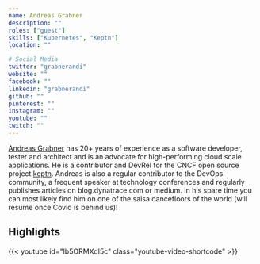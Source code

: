 ```yaml
---
name: Andreas Grabner
description: ""
roles: ["guest"]
skills: ["Kubernetes", "Keptn"]
location: ""

# Social Media 
twitter: "grabnerandi"
website: ""
facebook: ""
linkedin: "grabnerandi"
github: ""
pinterest: ""
instagram: ""
youtube: ""
twitch: ""
---
```


[Andreas Grabner](https://twitter.com/grabnerandi) has 20+ years of experience as a software developer, tester and architect and is an advocate for high-performing cloud scale applications. He is a contributor and DevRel for the CNCF open source project [keptn](https://keptn.sh/). Andreas is also a regular contributor to the DevOps community, a frequent speaker at technology conferences and regularly publishes articles on blog.dynatrace.com or medium. In his spare time you can most likely find him on one of the salsa dancefloors of the world (will resume once Covid is behind us)!

<!--more-->


## Highlights

{{< youtube id="lb5ORMXdI5c" class="youtube-video-shortcode" >}}
